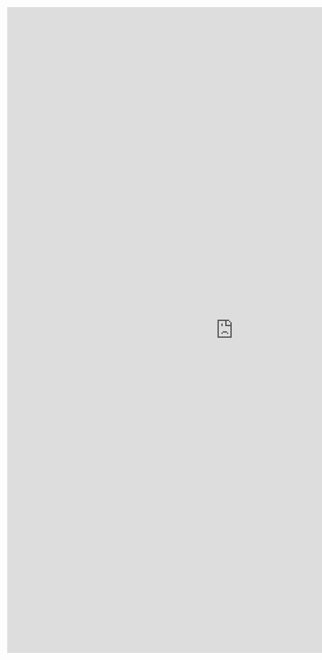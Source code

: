 <iframe allowtransparency="true" frameborder="0" scrolling="yes" src="http://udsfoundation.webs.com/mobi" style="border: none; height: 1500px; width: 1050px;"> </iframe>
